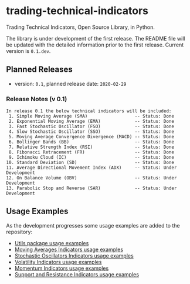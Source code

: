 # trading-technical-indicators
Trading Technical Indicators, Open Source Library, in Python.

The library is under development of the first release. The README file will be updated with the detailed information prior to the first release. Current version is `0.1.dev`.

## Planned Releases
- version: `0.1`, planned release date: `2020-02-29`

### Release Notes (v 0.1)
```
In release 0.1 the below technical indicators will be included:
 1. Simple Moving Average (SMA)                  -- Status: Done
 2. Exponential Moving Average (EMA)             -- Status: Done
 3. Fast Stochastic Oscillator (FSO)             -- Status: Done
 4. Slow Stochastic Oscillator (SSO)             -- Status: Done
 5. Moving Average Convergence Divergence (MACD) -- Status: Done
 6. Bollinger Bands (BB)                         -- Status: Done
 7. Relative Strength Index (RSI)                -- Status: Done
 8. Fibonacci Retracement (FR)                   -- Status: Done
 9. Ichimoku Cloud (IC)                          -- Status: Done
10. Standard Deviation (SD)                      -- Status: Done
11. Average Directional Movement Index (ADX)     -- Status: Under Development
12. On Balance Volume (OBV)                      -- Status: Under Development
13. Parabolic Stop and Reverse (SAR)             -- Status: Under Development
```

## Usage Examples
As the development progresses some usage examples are added to the repository:

- [Utils package usage examples](https://github.com/vsaveris/trading-technical-indicators/tree/master/examples/utils)
- [Moving Averages Indicators usage examples](https://github.com/vsaveris/trading-technical-indicators/tree/master/examples/indicators/moving_averages)
- [Stochastic Oscillators Indicators usage examples](https://github.com/vsaveris/trading-technical-indicators/tree/master/examples/indicators/stochastic_oscillators)
- [Volatility Indicators usage examples](https://github.com/vsaveris/trading-technical-indicators/tree/master/examples/indicators/volatility)
- [Momentum Indicators usage examples](https://github.com/vsaveris/trading-technical-indicators/tree/master/examples/indicators/momentum)
- [Support and Resistance Indicators usage examples](https://github.com/vsaveris/trading-technical-indicators/tree/master/examples/indicators/support_resistance)